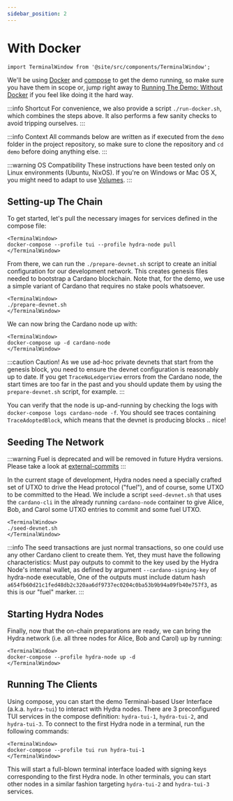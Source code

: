 ```yaml
---
sidebar_position: 2
---
```


# With Docker

```mdx-code-block
import TerminalWindow from '@site/src/components/TerminalWindow';
```

We'll be using [Docker](https://www.docker.com/get-started) and [compose](https://www.docker.com/get-started) to get the demo running, so make sure you have them in scope or, jump right away to [Running The Demo: Without Docker](/docs/getting-started/demo/without-docker) if you feel like doing it the hard way.

:::info Shortcut
For convenience, we also provide a script `./run-docker.sh`, which combines the steps above. It also performs a few sanity checks to avoid tripping ourselves.
:::

:::info Context
All commands below are written as if executed from the `demo` folder in the project repository, so make sure to clone the repository and `cd demo` before doing anything else.
:::

:::warning OS Compatibility
These instructions have been tested only on Linux environments (Ubuntu, NixOS). If you're on Windows or Mac OS X, you might need to adapt to use [Volumes](https://docs.docker.com/storage/volumes/).
:::

## Setting-up The Chain

To get started, let's pull the necessary images for services defined in the compose file:

```mdx-code-block
<TerminalWindow>
docker-compose --profile tui --profile hydra-node pull
</TerminalWindow>
```

From there, we can run the `./prepare-devnet.sh` script to create an initial configuration for our development network. This creates genesis files needed to bootstrap a Cardano blockchain. Note that, for the demo, we use a simple variant of Cardano that requires no stake pools whatsoever.

```mdx-code-block
<TerminalWindow>
./prepare-devnet.sh
</TerminalWindow>
```

We can now bring the Cardano node up with:

```mdx-code-block
<TerminalWindow>
docker-compose up -d cardano-node
</TerminalWindow>
```

:::caution Caution!
As we use ad-hoc private devnets that start from the genesis block, you need to ensure the devnet configuration is reasonably up to date. If you get `TraceNoLedgerView` errors from the Cardano node, the start times are too far in the past and you should update them by using the `prepare-devnet.sh` script, for example.
:::

You can verify that the node is up-and-running by checking the logs with `docker-compose logs cardano-node -f`. You should see traces containing `TraceAdoptedBlock`, which means that the devnet is producing blocks .. nice!

## Seeding The Network

:::warning Fuel is deprecated and will be removed in future Hydra versions.
Please take a look at [external-commits](/head-protocol/docs/getting-started/quickstart#external-commits)
:::

In the current stage of development, Hydra nodes need a specially crafted set of UTXO to drive the Head protocol ("fuel"), and of course, some UTXO to be committed to the Head.
We include a script `seed-devnet.sh` that uses the `cardano-cli` in the already running `cardano-node` container to give Alice, Bob, and Carol some UTXO entries to commit and some fuel UTXO.

```mdx-code-block
<TerminalWindow>
./seed-devnet.sh
</TerminalWindow>
```

:::info
The seed transactions are just normal transactions, so one could use any other Cardano client to create them. Yet, they must have the following characteristics:
Must pay outputs to commit to the key used by the Hydra Node's internal wallet, as defined by argument `--cardano-signing-key` of hydra-node executable,
One of the outputs must include datum hash `a654fb60d21c1fed48db2c320aa6df9737ec0204c0ba53b9b94a09fb40e757f3`, as this is our "fuel" marker.
:::

## Starting Hydra Nodes

Finally, now that the on-chain preparations are ready, we can bring the Hydra network (i.e. all three nodes for Alice, Bob and Carol) up by running:

```mdx-code-block
<TerminalWindow>
docker-compose --profile hydra-node up -d
</TerminalWindow>
```

## Running The Clients

Using compose, you can start the demo Terminal-based User Interface (a.k.a. `hydra-tui`) to interact with Hydra nodes. There are 3 preconfigured TUI services in the compose definition: `hydra-tui-1`, `hydra-tui-2`, and `hydra-tui-3`. To connect to the first Hydra node in a terminal, run the following commands:

```mdx-code-block
<TerminalWindow>
docker-compose --profile tui run hydra-tui-1
</TerminalWindow>
```

This will start a full-blown terminal interface loaded with signing keys corresponding to the first Hydra node. In other terminals, you can start other nodes in a similar fashion targeting `hydra-tui-2` and `hydra-tui-3` services.
